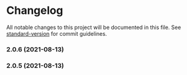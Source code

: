 # Changelog

All notable changes to this project will be documented in this file. See [standard-version](https://github.com/conventional-changelog/standard-version) for commit guidelines.

### 2.0.6 (2021-08-13)

### 2.0.5 (2021-08-13)
